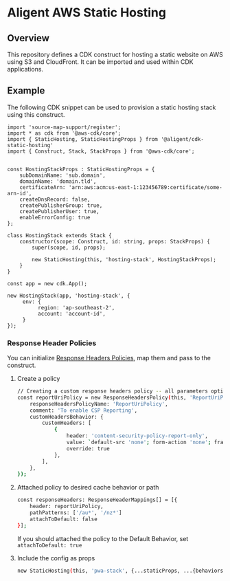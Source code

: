 # Aligent AWS Static Hosting

## Overview

This repository defines a CDK construct for hosting a static website on AWS using S3 and CloudFront.
It can be imported and used within CDK applications.

## Example

The following CDK snippet can be used to provision a static hosting stack using this construct.

```
import 'source-map-support/register';
import * as cdk from '@aws-cdk/core';
import { StaticHosting, StaticHostingProps } from '@aligent/cdk-static-hosting'
import { Construct, Stack, StackProps } from '@aws-cdk/core';


const HostingStackProps : StaticHostingProps = {
    subDomainName: 'sub.domain',
    domainName: 'domain.tld',
    certificateArn: 'arn:aws:acm:us-east-1:123456789:certificate/some-arn-id',
    createDnsRecord: false,
    createPublisherGroup: true,
    createPublisherUser: true,
    enableErrorConfig: true
};

class HostingStack extends Stack {
    constructor(scope: Construct, id: string, props: StackProps) {
        super(scope, id, props);

        new StaticHosting(this, 'hosting-stack', HostingStackProps);
    }
}

const app = new cdk.App();

new HostingStack(app, 'hosting-stack', {
     env: {
          region: 'ap-southeast-2',
          account: 'account-id',
     }
});

```

### Response Header Policies

You can initialize [Response Headers Policies], map them and pass to the construct.

1. Create a policy

    ```sh
    // Creating a custom response headers policy -- all parameters optional
    const reportUriPolicy = new ResponseHeadersPolicy(this, 'ReportUriPolicy', {
        responseHeadersPolicyName: 'ReportUriPolicy',
        comment: 'To enable CSP Reporting',
        customHeadersBehavior: {
            customHeaders: [
                { 
                    header: 'content-security-policy-report-only', 
                    value: `default-src 'none'; form-action 'none'; frame-ancestors 'none'; report-uri https://some-report-uri-domain.report-uri.com/r/t/csp/wizard`, 
                    override: true 
                },
            ],
        },
    });
    ```

2. Attached policy to desired cache behavior or path

    ```sh
    const responseHeaders: ResponseHeaderMappings[] = [{
        header: reportUriPolicy,
        pathPatterns: ['/au*', '/nz*']
        attachToDefault: false
    }];
    ```

    If you should attached the policy to the Default Behavior, set `attachToDefault: true`

3. Include the config as props

    ```sh
    new StaticHosting(this, 'pwa-stack', {...staticProps, ...{behaviors, customOriginConfigs, responseHeaders}});
    ```

[Response Headers Policies]:https://docs.aws.amazon.com/cdk/api/v1/docs/@aws-cdk_aws-cloudfront.ResponseHeadersPolicy.html
